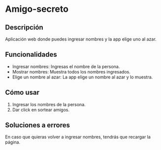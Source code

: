# Amigo-secreto

## Descripción
Aplicación web donde puedes ingresar nombres y la app elige uno al azar.

## Funcionalidades
- Ingresar nombres: Ingresas el nombre de la persona.
- Mostrar nombres: Muestra todos los nombres ingresados.
- Elige un nombre al azar: La app elige un nombre al azar y lo muestra.

## Cómo usar
1. Ingresar los nombres de la persona.
2. Dar click en sortear amigos.

## Soluciones a errores
En caso que quieras volver a ingresar nombres, tendrás que recargar la página.